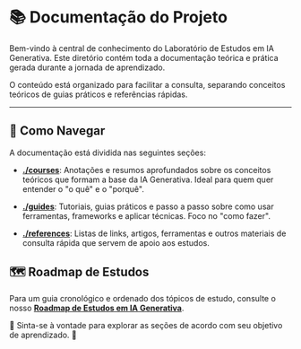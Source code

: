 # 📚 Documentação do Projeto

Bem-vindo à central de conhecimento do Laboratório de Estudos em IA Generativa. Este diretório contém toda a documentação teórica e prática gerada durante a jornada de aprendizado.

O conteúdo está organizado para facilitar a consulta, separando conceitos teóricos de guias práticos e referências rápidas.

---

## 🧭 Como Navegar

A documentação está dividida nas seguintes seções:

- **[./courses](./courses/)**: Anotações e resumos aprofundados sobre os conceitos teóricos que formam a base da IA Generativa. Ideal para quem quer entender o "o quê" e o "porquê".

- **[./guides](./guides/)**: Tutoriais, guias práticos e passo a passo sobre como usar ferramentas, frameworks e aplicar técnicas. Foco no "como fazer".

- **[./references](./references/)**: Listas de links, artigos, ferramentas e outros materiais de consulta rápida que servem de apoio aos estudos.

## 🗺️ Roadmap de Estudos

Para um guia cronológico e ordenado dos tópicos de estudo, consulte o nosso **[Roadmap de Estudos em IA Generativa](./docs/roadmap.md)**.

🚀 Sinta-se à vontade para explorar as seções de acordo com seu objetivo de aprendizado. 🚀
